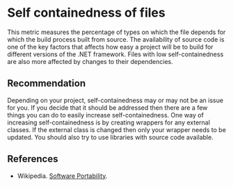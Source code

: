 # Self containedness of files
This metric measures the percentage of types on which the file depends for which the build process built from source. The availability of source code is one of the key factors that affects how easy a project will be to build for different versions of the .NET framework. Files with low self-containedness are also more affected by changes to their dependencies.


## Recommendation
Depending on your project, self-containedness may or may not be an issue for you. If you decide that it should be addressed then there are a few things you can do to easily increase self-containedness. One way of increasing self-containedness is by creating wrappers for any external classes. If the external class is changed then only your wrapper needs to be updated. You should also try to use libraries with source code available.


## References
* Wikipedia. [Software Portability](http://en.wikipedia.org/wiki/Software_portability).

